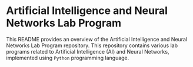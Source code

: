 # Artificial Intelligence and Neural Networks Lab Program
This README provides an overview of the Artificial Intelligence and Neural Networks Lab Program repository.
This repository contains various lab programs related to Artificial Intelligence (AI) and Neural Networks,
implemented using `Python` programming language.
